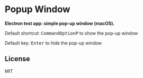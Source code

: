 # Popup Window

**Electron test app: simple pop-up window (macOS).**

Default shortcut: <kbd>Command</kbd><kbd>Option</kbd><kbd>P</kbd> to show the pop-up window

Default key: <kbd>Enter</kbd> to hide the pop-up window

## License

MIT

